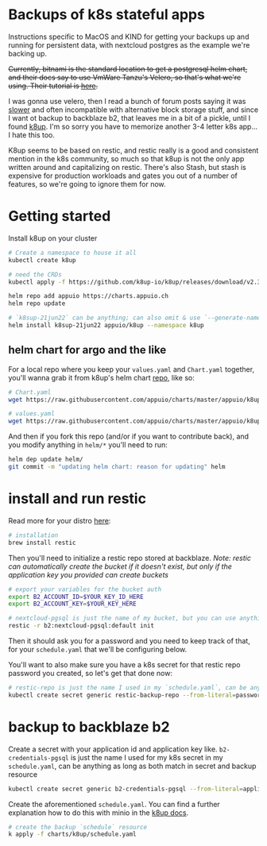 # Backups of k8s stateful apps
Instructions specific to MacOS and KIND for getting your backups up and running for persistent data, with nextcloud postgres as the example we're backing up.

<strike>Currently, bitnami is the standard location to get a postgresql helm chart, and their docs say to use VmWare Tanzu's Velero, so that's what we're using. Their tutorial is [here](https://docs.bitnami.com/tutorials/migrate-data-bitnami-velero/).</strike>

I was gonna use velero, then I read a bunch of forum posts saying it was [slower](https://www.reddit.com/r/kubernetes/comments/u1uqip/comment/i4fflnc/?utm_source=share&utm_medium=web2x&context=3) and often incompatible with alternative block storage stuff, and since I want ot backup to backblaze b2, that leaves me in a bit of a pickle, until I found [k8up](https://github.com/k8up-io/getting-started). I'm so sorry you have to memorize another 3-4 letter k8s app... I hate this too.

K8up seems to be based on restic, and restic really is a good and consistent mention in the k8s community, so much so that k8up is not the only app written around and capitalizing on restic. There's also Stash, but stash is expensive for production workloads and gates you out of a number of features, so we're going to ignore them for now.

# Getting started
Install k8up on your cluster
```bash
# Create a namespace to house it all
kubectl create k8up

# need the CRDs
kubectl apply -f https://github.com/k8up-io/k8up/releases/download/v2.3.0/k8up-crd.yaml --namespace k8up

helm repo add appuio https://charts.appuio.ch
helm repo update

# `k8sup-21jun22` can be anything; can also omit & use `--generate-name` instead
helm install k8sup-21jun22 appuio/k8up --namespace k8up
```

## helm chart for argo and the like
For a local repo where you keep your `values.yaml` and `Chart.yaml` together, you'll wanna grab it from k8up's helm chart [repo](https://github.com/appuio/charts/tree/master/appuio/k8up), like so:
```bash
# Chart.yaml
wget https://raw.githubusercontent.com/appuio/charts/master/appuio/k8up/Chart.yaml

# values.yaml
wget https://raw.githubusercontent.com/appuio/charts/master/appuio/k8up/values.yaml
```

And then if you fork this repo (and/or if you want to contribute back), and you modify anything in `helm/*` you'll need to run:
```bash
helm dep update helm/
git commit -m "updating helm chart: reason for updating" helm
```

# install and run restic
Read more for your distro [here](https://restic.readthedocs.io/en/latest/020_installation.html):
```bash
# installation
brew install restic
```

Then you'll need to initialize a restic repo stored at backblaze.
*Note: restic can automatically create the bucket if it doesn't exist, but only if the application key you provided can create buckets*
```bash
# export your variables for the bucket auth
export B2_ACCOUNT_ID=$YOUR_KEY_ID_HERE
export B2_ACCOUNT_KEY=$YOUR_KEY_HERE

# nextcloud-pgsql is just the name of my bucket, but you can use anything
restic -r b2:nextcloud-pgsql:default init
```
Then it should ask you for a password and you need to keep track of that, for your `schedule.yaml` that we'll be configuring below.

You'll want to also make sure you have a k8s secret for that restic repo password you created, so let's get that done now:
```bash
# restic-repo is just the name I used in my `schedule.yaml`, can be anything as long as both match in secret and backup resource
kubectl create secret generic restic-backup-repo --from-literal=password=$YOUR_PASSWORD_HERE --namespace k8up
```

# backup to backblaze b2
Create a secret with your application id and application key like. `b2-credentials-pgsql` is just the name I used for my k8s secret in my `schedule.yaml`, can be anything as long as both match in secret and backup resource
```bash
kubectl create secret generic b2-credentials-pgsql --from-literal=application-key-id=$YOUR_KEY_ID_HERE --from-literal=application-key=$YOUR_KEY_HERE --namespace k8up
```

Create the aforementioned `schedule.yaml`. You can find a further explanation how to do this with minio in the [k8up docs](https://k8up.io/k8up/2.3/how-tos/backup.html).
```bash
# create the backup `schedule` resource
k apply -f charts/k8up/schedule.yaml
```
